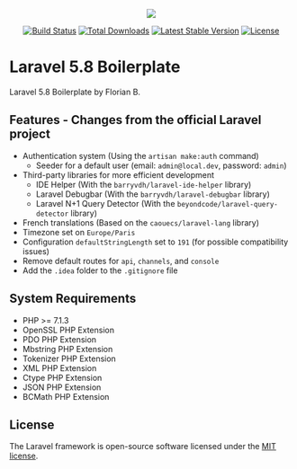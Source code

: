 <p align="center"><img src="https://laravel.com/assets/img/components/logo-laravel.svg"></p>

<p align="center">
<a href="https://travis-ci.org/laravel/framework"><img src="https://travis-ci.org/laravel/framework.svg" alt="Build Status"></a>
<a href="https://packagist.org/packages/laravel/framework"><img src="https://poser.pugx.org/laravel/framework/d/total.svg" alt="Total Downloads"></a>
<a href="https://packagist.org/packages/laravel/framework"><img src="https://poser.pugx.org/laravel/framework/v/stable.svg" alt="Latest Stable Version"></a>
<a href="https://packagist.org/packages/laravel/framework"><img src="https://poser.pugx.org/laravel/framework/license.svg" alt="License"></a>
</p>

# Laravel 5.8 Boilerplate

Laravel 5.8 Boilerplate by Florian B.

## Features - Changes from the official Laravel project

* Authentication system (Using the `artisan make:auth` command)
  * Seeder for a default user (email: `admin@local.dev`, password: `admin`)
* Third-party libraries for more efficient development
    * IDE Helper (With the `barryvdh/laravel-ide-helper` library)
    * Laravel Debugbar (With the `barryvdh/laravel-debugbar` library)
    * Laravel N+1 Query Detector (With the `beyondcode/laravel-query-detector` library)
* French translations (Based on the `caouecs/laravel-lang` library)
* Timezone set on `Europe/Paris`
* Configuration `defaultStringLength` set to `191` (for possible compatibility issues)
* Remove default routes for `api`, `channels`, and `console`
* Add the `.idea` folder to the `.gitignore` file

## System Requirements

* PHP >= 7.1.3
* OpenSSL PHP Extension
* PDO PHP Extension
* Mbstring PHP Extension
* Tokenizer PHP Extension
* XML PHP Extension
* Ctype PHP Extension
* JSON PHP Extension
* BCMath PHP Extension

## License

The Laravel framework is open-source software licensed under the [MIT license](https://opensource.org/licenses/MIT).
